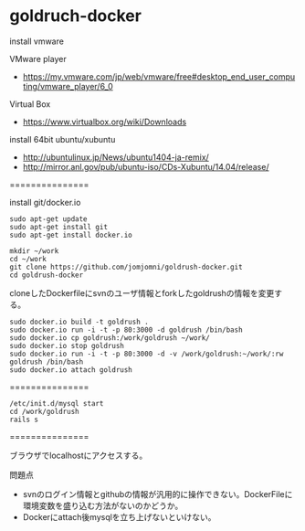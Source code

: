 goldruch-docker
===============
install vmware

VMware player
* https://my.vmware.com/jp/web/vmware/free#desktop_end_user_computing/vmware_player/6_0

Virtual Box
* https://www.virtualbox.org/wiki/Downloads

install 64bit ubuntu/xubuntu
* http://ubuntulinux.jp/News/ubuntu1404-ja-remix/
* http://mirror.anl.gov/pub/ubuntu-iso/CDs-Xubuntu/14.04/release/

===============

install git/docker.io

    sudo apt-get update
    sudo apt-get install git
    sudo apt-get install docker.io

    mkdir ~/work
    cd ~/work
    git clone https://github.com/jomjomni/goldrush-docker.git
    cd goldrush-docker
    
cloneしたDockerfileにsvnのユーザ情報とforkしたgoldrushの情報を変更する。

    sudo docker.io build -t goldrush .
    sudo docker.io run -i -t -p 80:3000 -d goldrush /bin/bash
    sudo docker.io cp goldrush:/work/goldrush ~/work/
    sudo docker.io stop goldrush
    sudo docker.io run -i -t -p 80:3000 -d -v /work/goldrush:~/work/:rw goldrush /bin/bash
    sudo docker.io attach goldrush

===============

    /etc/init.d/mysql start
    cd /work/goldrush
    rails s

===============

ブラウザでlocalhostにアクセスする。

問題点
* svnのログイン情報とgithubの情報が汎用的に操作できない。DockerFileに環境変数を盛り込む方法がないのかどうか。
* Dockerにattach後mysqlを立ち上げないといけない。

